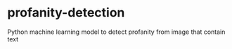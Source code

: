# profanity-detection
Python machine learning model to detect profanity from image that contain text
